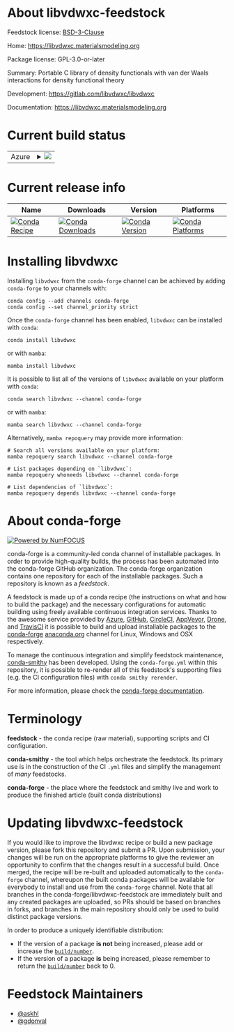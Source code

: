 About libvdwxc-feedstock
========================

Feedstock license: [BSD-3-Clause](https://github.com/conda-forge/libvdwxc-feedstock/blob/main/LICENSE.txt)

Home: https://libvdwxc.materialsmodeling.org

Package license: GPL-3.0-or-later

Summary: Portable C library of density functionals with van der Waals interactions for density functional theory

Development: https://gitlab.com/libvdwxc/libvdwxc

Documentation: https://libvdwxc.materialsmodeling.org

Current build status
====================


<table>
    
  <tr>
    <td>Azure</td>
    <td>
      <details>
        <summary>
          <a href="https://dev.azure.com/conda-forge/feedstock-builds/_build/latest?definitionId=15464&branchName=main">
            <img src="https://dev.azure.com/conda-forge/feedstock-builds/_apis/build/status/libvdwxc-feedstock?branchName=main">
          </a>
        </summary>
        <table>
          <thead><tr><th>Variant</th><th>Status</th></tr></thead>
          <tbody><tr>
              <td>linux_64_mpimpich</td>
              <td>
                <a href="https://dev.azure.com/conda-forge/feedstock-builds/_build/latest?definitionId=15464&branchName=main">
                  <img src="https://dev.azure.com/conda-forge/feedstock-builds/_apis/build/status/libvdwxc-feedstock?branchName=main&jobName=linux&configuration=linux%20linux_64_mpimpich" alt="variant">
                </a>
              </td>
            </tr><tr>
              <td>linux_64_mpinompi</td>
              <td>
                <a href="https://dev.azure.com/conda-forge/feedstock-builds/_build/latest?definitionId=15464&branchName=main">
                  <img src="https://dev.azure.com/conda-forge/feedstock-builds/_apis/build/status/libvdwxc-feedstock?branchName=main&jobName=linux&configuration=linux%20linux_64_mpinompi" alt="variant">
                </a>
              </td>
            </tr><tr>
              <td>linux_64_mpiopenmpi</td>
              <td>
                <a href="https://dev.azure.com/conda-forge/feedstock-builds/_build/latest?definitionId=15464&branchName=main">
                  <img src="https://dev.azure.com/conda-forge/feedstock-builds/_apis/build/status/libvdwxc-feedstock?branchName=main&jobName=linux&configuration=linux%20linux_64_mpiopenmpi" alt="variant">
                </a>
              </td>
            </tr><tr>
              <td>linux_aarch64_mpimpich</td>
              <td>
                <a href="https://dev.azure.com/conda-forge/feedstock-builds/_build/latest?definitionId=15464&branchName=main">
                  <img src="https://dev.azure.com/conda-forge/feedstock-builds/_apis/build/status/libvdwxc-feedstock?branchName=main&jobName=linux&configuration=linux%20linux_aarch64_mpimpich" alt="variant">
                </a>
              </td>
            </tr><tr>
              <td>linux_aarch64_mpinompi</td>
              <td>
                <a href="https://dev.azure.com/conda-forge/feedstock-builds/_build/latest?definitionId=15464&branchName=main">
                  <img src="https://dev.azure.com/conda-forge/feedstock-builds/_apis/build/status/libvdwxc-feedstock?branchName=main&jobName=linux&configuration=linux%20linux_aarch64_mpinompi" alt="variant">
                </a>
              </td>
            </tr><tr>
              <td>linux_aarch64_mpiopenmpi</td>
              <td>
                <a href="https://dev.azure.com/conda-forge/feedstock-builds/_build/latest?definitionId=15464&branchName=main">
                  <img src="https://dev.azure.com/conda-forge/feedstock-builds/_apis/build/status/libvdwxc-feedstock?branchName=main&jobName=linux&configuration=linux%20linux_aarch64_mpiopenmpi" alt="variant">
                </a>
              </td>
            </tr><tr>
              <td>linux_ppc64le_mpimpich</td>
              <td>
                <a href="https://dev.azure.com/conda-forge/feedstock-builds/_build/latest?definitionId=15464&branchName=main">
                  <img src="https://dev.azure.com/conda-forge/feedstock-builds/_apis/build/status/libvdwxc-feedstock?branchName=main&jobName=linux&configuration=linux%20linux_ppc64le_mpimpich" alt="variant">
                </a>
              </td>
            </tr><tr>
              <td>linux_ppc64le_mpinompi</td>
              <td>
                <a href="https://dev.azure.com/conda-forge/feedstock-builds/_build/latest?definitionId=15464&branchName=main">
                  <img src="https://dev.azure.com/conda-forge/feedstock-builds/_apis/build/status/libvdwxc-feedstock?branchName=main&jobName=linux&configuration=linux%20linux_ppc64le_mpinompi" alt="variant">
                </a>
              </td>
            </tr><tr>
              <td>linux_ppc64le_mpiopenmpi</td>
              <td>
                <a href="https://dev.azure.com/conda-forge/feedstock-builds/_build/latest?definitionId=15464&branchName=main">
                  <img src="https://dev.azure.com/conda-forge/feedstock-builds/_apis/build/status/libvdwxc-feedstock?branchName=main&jobName=linux&configuration=linux%20linux_ppc64le_mpiopenmpi" alt="variant">
                </a>
              </td>
            </tr><tr>
              <td>osx_64_mpinompi</td>
              <td>
                <a href="https://dev.azure.com/conda-forge/feedstock-builds/_build/latest?definitionId=15464&branchName=main">
                  <img src="https://dev.azure.com/conda-forge/feedstock-builds/_apis/build/status/libvdwxc-feedstock?branchName=main&jobName=osx&configuration=osx%20osx_64_mpinompi" alt="variant">
                </a>
              </td>
            </tr><tr>
              <td>osx_64_mpiopenmpi</td>
              <td>
                <a href="https://dev.azure.com/conda-forge/feedstock-builds/_build/latest?definitionId=15464&branchName=main">
                  <img src="https://dev.azure.com/conda-forge/feedstock-builds/_apis/build/status/libvdwxc-feedstock?branchName=main&jobName=osx&configuration=osx%20osx_64_mpiopenmpi" alt="variant">
                </a>
              </td>
            </tr><tr>
              <td>osx_arm64_mpinompi</td>
              <td>
                <a href="https://dev.azure.com/conda-forge/feedstock-builds/_build/latest?definitionId=15464&branchName=main">
                  <img src="https://dev.azure.com/conda-forge/feedstock-builds/_apis/build/status/libvdwxc-feedstock?branchName=main&jobName=osx&configuration=osx%20osx_arm64_mpinompi" alt="variant">
                </a>
              </td>
            </tr><tr>
              <td>osx_arm64_mpiopenmpi</td>
              <td>
                <a href="https://dev.azure.com/conda-forge/feedstock-builds/_build/latest?definitionId=15464&branchName=main">
                  <img src="https://dev.azure.com/conda-forge/feedstock-builds/_apis/build/status/libvdwxc-feedstock?branchName=main&jobName=osx&configuration=osx%20osx_arm64_mpiopenmpi" alt="variant">
                </a>
              </td>
            </tr>
          </tbody>
        </table>
      </details>
    </td>
  </tr>
</table>

Current release info
====================

| Name | Downloads | Version | Platforms |
| --- | --- | --- | --- |
| [![Conda Recipe](https://img.shields.io/badge/recipe-libvdwxc-green.svg)](https://anaconda.org/conda-forge/libvdwxc) | [![Conda Downloads](https://img.shields.io/conda/dn/conda-forge/libvdwxc.svg)](https://anaconda.org/conda-forge/libvdwxc) | [![Conda Version](https://img.shields.io/conda/vn/conda-forge/libvdwxc.svg)](https://anaconda.org/conda-forge/libvdwxc) | [![Conda Platforms](https://img.shields.io/conda/pn/conda-forge/libvdwxc.svg)](https://anaconda.org/conda-forge/libvdwxc) |

Installing libvdwxc
===================

Installing `libvdwxc` from the `conda-forge` channel can be achieved by adding `conda-forge` to your channels with:

```
conda config --add channels conda-forge
conda config --set channel_priority strict
```

Once the `conda-forge` channel has been enabled, `libvdwxc` can be installed with `conda`:

```
conda install libvdwxc
```

or with `mamba`:

```
mamba install libvdwxc
```

It is possible to list all of the versions of `libvdwxc` available on your platform with `conda`:

```
conda search libvdwxc --channel conda-forge
```

or with `mamba`:

```
mamba search libvdwxc --channel conda-forge
```

Alternatively, `mamba repoquery` may provide more information:

```
# Search all versions available on your platform:
mamba repoquery search libvdwxc --channel conda-forge

# List packages depending on `libvdwxc`:
mamba repoquery whoneeds libvdwxc --channel conda-forge

# List dependencies of `libvdwxc`:
mamba repoquery depends libvdwxc --channel conda-forge
```


About conda-forge
=================

[![Powered by
NumFOCUS](https://img.shields.io/badge/powered%20by-NumFOCUS-orange.svg?style=flat&colorA=E1523D&colorB=007D8A)](https://numfocus.org)

conda-forge is a community-led conda channel of installable packages.
In order to provide high-quality builds, the process has been automated into the
conda-forge GitHub organization. The conda-forge organization contains one repository
for each of the installable packages. Such a repository is known as a *feedstock*.

A feedstock is made up of a conda recipe (the instructions on what and how to build
the package) and the necessary configurations for automatic building using freely
available continuous integration services. Thanks to the awesome service provided by
[Azure](https://azure.microsoft.com/en-us/services/devops/), [GitHub](https://github.com/),
[CircleCI](https://circleci.com/), [AppVeyor](https://www.appveyor.com/),
[Drone](https://cloud.drone.io/welcome), and [TravisCI](https://travis-ci.com/)
it is possible to build and upload installable packages to the
[conda-forge](https://anaconda.org/conda-forge) [anaconda.org](https://anaconda.org/)
channel for Linux, Windows and OSX respectively.

To manage the continuous integration and simplify feedstock maintenance,
[conda-smithy](https://github.com/conda-forge/conda-smithy) has been developed.
Using the ``conda-forge.yml`` within this repository, it is possible to re-render all of
this feedstock's supporting files (e.g. the CI configuration files) with ``conda smithy rerender``.

For more information, please check the [conda-forge documentation](https://conda-forge.org/docs/).

Terminology
===========

**feedstock** - the conda recipe (raw material), supporting scripts and CI configuration.

**conda-smithy** - the tool which helps orchestrate the feedstock.
                   Its primary use is in the construction of the CI ``.yml`` files
                   and simplify the management of *many* feedstocks.

**conda-forge** - the place where the feedstock and smithy live and work to
                  produce the finished article (built conda distributions)


Updating libvdwxc-feedstock
===========================

If you would like to improve the libvdwxc recipe or build a new
package version, please fork this repository and submit a PR. Upon submission,
your changes will be run on the appropriate platforms to give the reviewer an
opportunity to confirm that the changes result in a successful build. Once
merged, the recipe will be re-built and uploaded automatically to the
`conda-forge` channel, whereupon the built conda packages will be available for
everybody to install and use from the `conda-forge` channel.
Note that all branches in the conda-forge/libvdwxc-feedstock are
immediately built and any created packages are uploaded, so PRs should be based
on branches in forks, and branches in the main repository should only be used to
build distinct package versions.

In order to produce a uniquely identifiable distribution:
 * If the version of a package **is not** being increased, please add or increase
   the [``build/number``](https://docs.conda.io/projects/conda-build/en/latest/resources/define-metadata.html#build-number-and-string).
 * If the version of a package **is** being increased, please remember to return
   the [``build/number``](https://docs.conda.io/projects/conda-build/en/latest/resources/define-metadata.html#build-number-and-string)
   back to 0.

Feedstock Maintainers
=====================

* [@askhl](https://github.com/askhl/)
* [@gdonval](https://github.com/gdonval/)


